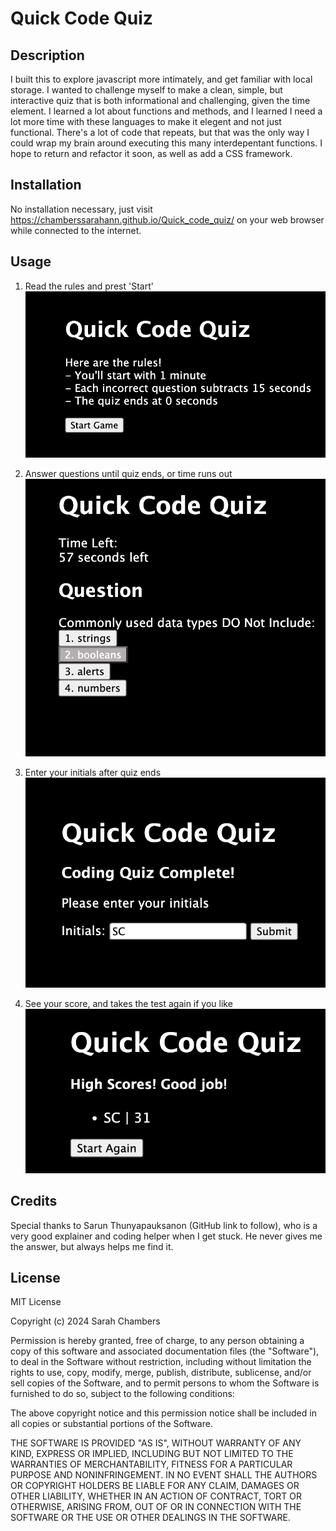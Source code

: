 # Quick Code Quiz

## Description

I built this to explore javascript more intimately, and get familiar with local storage. I wanted to challenge myself to make a clean, simple, but interactive quiz that is both informational and challenging, given the time element. I learned a lot about functions and methods, and I learned I need a lot more time with these languages to make it elegent and not just functional. There's a lot of code that repeats, but that was the only way I could wrap my brain around executing this many interdepentant functions. I hope to return and refactor it soon, as well as add a CSS framework.

## Installation

No installation necessary, just visit https://chamberssarahann.github.io/Quick_code_quiz/ on your web browser while connected to the internet. 

## Usage
1. Read the rules and prest 'Start'
![start](./Assets/images/start.png)

2. Answer questions until quiz ends, or time runs out
![answer questions](./Assets/images/answer_questions.png)

3. Enter your initials after quiz ends
![enter initials](./Assets/images/enter_initials.png)

4. See your score, and takes the test again if you like
![see scores, and start again](./Assets/images/end.png)

## Credits

Special thanks to Sarun Thunyapauksanon (GitHub link to follow), who is a very good explainer and coding helper when I get stuck. He never gives me the answer, but always helps me find it.

## License

MIT License

Copyright (c) 2024 Sarah Chambers

Permission is hereby granted, free of charge, to any person obtaining a copy
of this software and associated documentation files (the "Software"), to deal
in the Software without restriction, including without limitation the rights
to use, copy, modify, merge, publish, distribute, sublicense, and/or sell
copies of the Software, and to permit persons to whom the Software is
furnished to do so, subject to the following conditions:

The above copyright notice and this permission notice shall be included in all
copies or substantial portions of the Software.

THE SOFTWARE IS PROVIDED "AS IS", WITHOUT WARRANTY OF ANY KIND, EXPRESS OR
IMPLIED, INCLUDING BUT NOT LIMITED TO THE WARRANTIES OF MERCHANTABILITY,
FITNESS FOR A PARTICULAR PURPOSE AND NONINFRINGEMENT. IN NO EVENT SHALL THE
AUTHORS OR COPYRIGHT HOLDERS BE LIABLE FOR ANY CLAIM, DAMAGES OR OTHER
LIABILITY, WHETHER IN AN ACTION OF CONTRACT, TORT OR OTHERWISE, ARISING FROM,
OUT OF OR IN CONNECTION WITH THE SOFTWARE OR THE USE OR OTHER DEALINGS IN THE
SOFTWARE.